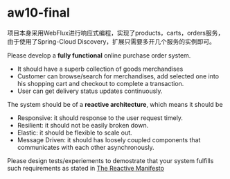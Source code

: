 # aw10-final

项目本身采用WebFlux进行响应式编程，实现了products，carts，orders服务，
由于使用了Spring-Cloud Discovery，扩展只需要多开几个服务的实例即可。

Please develop a **fully functional** online purchase order system.

- It should have a superb collection of goods merchandises
- Customer can browse/search for merchandises, add selected one into his shopping cart and checkout to complete a transaction.
- User can get delivery status updates continuously.

The system should be of a **reactive architecture**, which means it should be

- Responsive: it should response to the user request timely.
- Resilient: it should not be easily broken down.
- Elastic: it should be flexible to scale out.
- Message Driven: it should has loosely coupled components that communicates with each other asynchronously.

Please design tests/experiements to demostrate that your system fulfills such requirements as stated in [The Reactive Manifesto](https://www.reactivemanifesto.org)
